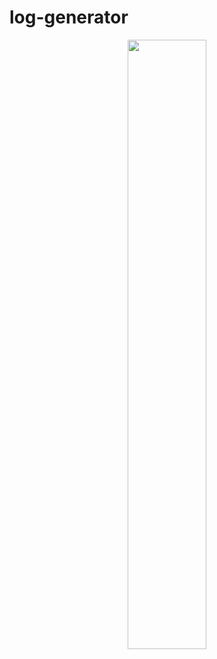 # log-generator
[<center><img src="https://docs.google.com/uc?id=1Crv6bIoBe1b6gR4FCrX6dYykYaO6Ebkq" width="50%"></center>](https://drive.google.com/file/d/1il5gkSbq5rKSqx49wZDVaDBzV8OwWNCH/view?usp=drive_link "Visualization video")
